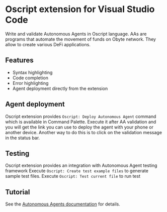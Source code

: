 # Oscript extension for Visual Studio Code

Write and validate Autonomous Agents in Oscript language. AAs are programs that automate the movement of funds on Obyte network. They allow to create various DeFi applications.

## Features
* Syntax highlighting
* Code completion
* Error highlighting
* Agent deployment directly from the extension

## Agent deployment
Oscript extension provides `Oscript: Deploy Autonomous Agent` command which is available in Command Palette.
Execute it after AA validation and you will get the link you can use to deploy the agent with your phone or another device.
Another way to do this is to click on the validation message in the status bar.

## Testing
Oscript extension provides an integration with Autonomous Agent testing framework
Execute `Oscript: Create test example files` to generate sample test files.
Execute `Oscript: Test current file` to run test

## Tutorial
See the [Autonomous Agents documentation](https://developer.obyte.org/autonomous-agents) for details.
